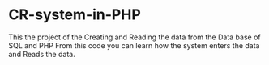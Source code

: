 # CR-system-in-PHP
This the project of the Creating and Reading the data from the Data base of SQL and PHP From this code you can learn how the system enters the data and Reads the data.
